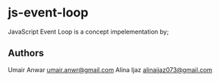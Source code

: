 # js-event-loop
JavaScript Event Loop is a concept impelementation by;


## Authors
Umair Anwar <umair.anwr@gmail.com>
Alina Ijaz <alinaijaz073@gmail.com>